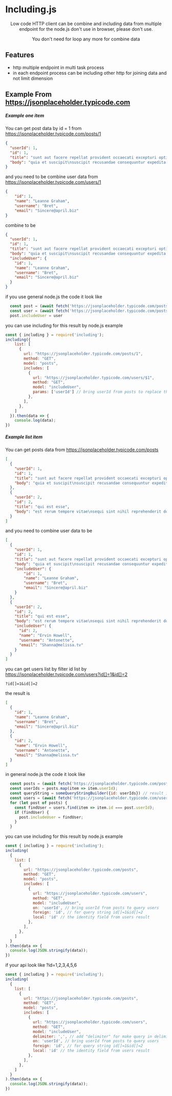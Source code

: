 # Including.js
<p align="center">Low code HTTP client can be combine and including data from multiple endpoint for the node.js don't use in browser, please don't use.</p>
<p align="center">You don't need for loop any more for combine data</p>

## Features

- http multiple endpoint in multi task process
- in each endpoint process can be including other http for joining data and not limit dimension

## Example From https://jsonplaceholder.typicode.com

##### Example one item
You can get post data by id = 1 from https://jsonplaceholder.typicode.com/posts/1

```json
{
  "userId": 1,
  "id": 1,
  "title": "sunt aut facere repellat provident occaecati excepturi optio reprehenderit",
  "body": "quia et suscipit\nsuscipit recusandae consequuntur expedita et cum\nreprehenderit molestiae ut ut quas totam\nnostrum rerum est autem sunt rem eveniet architecto"
}
```
and you need to be combine user data from https://jsonplaceholder.typicode.com/users/1

```json
{
    "id": 1,
    "name": "Leanne Graham",
    "username": "Bret",
    "email": "Sincere@april.biz"
}
```
combine to be
```json
{
  "userId": 1,
  "id": 1,
  "title": "sunt aut facere repellat provident occaecati excepturi optio reprehenderit",
  "body": "quia et suscipit\nsuscipit recusandae consequuntur expedita et cum\nreprehenderit molestiae ut ut quas totam\nnostrum rerum est autem sunt rem eveniet architecto",
  "includeUser": {
    "id": 1,
    "name": "Leanne Graham",
    "username": "Bret",
    "email": "Sincere@april.biz"
  }
}
```
if you use general node.js the code it look like
```js
  const post = (await fetch('https://jsonplaceholder.typicode.com/posts/1')).json();
  const user = (await fetch('https://jsonplaceholder.typicode.com/posts/' + post.userId)).json();
  post.includeUser = user
```

you can use including for this result by node.js example
```js
const { including } = require('including');
including({
    list: [
      {
        url: "https://jsonplaceholder.typicode.com/posts/1",
        method: "GET",
        model: "posts",
        includes: [
          {
            url: "https://jsonplaceholder.typicode.com/users/$1",
            method: "GET",
            model: "includeUser",
            params: ['userId'] // bring userId from posts to replace the url $1
          },
        ],
      },
    ]
  }).then(data => {
    console.log(data);
})
```

##### Example list item

You can get posts data from https://jsonplaceholder.typicode.com/posts

```json
[
  {
    "userId": 1,
    "id": 1,
    "title": "sunt aut facere repellat provident occaecati excepturi optio reprehenderit",
    "body": "quia et suscipit\nsuscipit recusandae consequuntur expedita et cum\nreprehenderit molestiae ut ut quas totam\nnostrum rerum est autem sunt rem eveniet architecto"
  },
  {
    "userId": 2,
    "id": 2,
    "title": "qui est esse",
    "body": "est rerum tempore vitae\nsequi sint nihil reprehenderit dolor beatae ea dolores neque\nfugiat blanditiis voluptate porro vel nihil molestiae ut reiciendis\nqui aperiam non debitis possimus qui neque nisi nulla"
  }
]
```
and you need to combine user data to be

```json
[
  {
    "userId": 1,
    "id": 1,
    "title": "sunt aut facere repellat provident occaecati excepturi optio reprehenderit",
    "body": "quia et suscipit\nsuscipit recusandae consequuntur expedita et cum\nreprehenderit molestiae ut ut quas totam\nnostrum rerum est autem sunt rem eveniet architecto",
    "includeUser": {
        "id": 1,
        "name": "Leanne Graham",
        "username": "Bret",
        "email": "Sincere@april.biz"
    }
  },
  {
    "userId": 2,
    "id": 2,
    "title": "qui est esse",
    "body": "est rerum tempore vitae\nsequi sint nihil reprehenderit dolor beatae ea dolores neque\nfugiat blanditiis voluptate porro vel nihil molestiae ut reiciendis\nqui aperiam non debitis possimus qui neque nisi nulla",
    "includeUser": {      
      "id": 2,
      "name": "Ervin Howell",
      "username": "Antonette",
      "email": "Shanna@melissa.tv"
    }
  }
]
```
you can get users list by filter id list by https://jsonplaceholder.typicode.com/users?id[]=1&id[]=2

```
?id[]=1&id[]=2
```
the result is 
```json
[
  {
    "id": 1,
    "name": "Leanne Graham",
    "username": "Bret",
    "email": "Sincere@april.biz"
  },
  {
    "id": 2,
    "name": "Ervin Howell",
    "username": "Antonette",
    "email": "Shanna@melissa.tv"
  }
]
```
in general node.js the code it look like
```js
  const posts = (await fetch('https://jsonplaceholder.typicode.com/posts')).json();
  const userIds = posts.map(item => item.userId);
  const queryString = someQueryStringBuilder({id: userIds}) // result is id[]=1&id[]=2&id=.....
  const users = (await fetch('https://jsonplaceholder.typicode.com/users/?' + queryString)).json();
  for (let post of posts) {
    const findUser = users.find(item => item.id === post.userId);
    if (findUser) {
      post.includeUser = findUser;
    }
  }
```
you can use including for this result by node.js example
```js
const { including } = require('including');
including(
  {
    list: [
      {
        url: "https://jsonplaceholder.typicode.com/posts",
        method: "GET",
        model: "posts",
        includes: [
          {
            url: "https://jsonplaceholder.typicode.com/users",
            method: "GET",
            model: "includeUser",
            on: 'userId', // bring userId from posts to query users
            foreign: 'id', // for query string id[]=1&id[]=2
            local: 'id' // the identity field from users result
          },
        ],
      },
    ]
  }
).then(data => {
  console.log(JSON.stringify(data));
})
```
if your api look like ?id=1,2,3,4,5,6
```js
const { including } = require('including');
including(
  {
    list: [
      {
        url: "https://jsonplaceholder.typicode.com/posts",
        method: "GET",
        model: "posts",
        includes: [
          {
            url: "https://jsonplaceholder.typicode.com/users",
            method: "GET",
            model: "includeUser",
            delimiter: ',', // add "delimiter" for make query in delimiter format
            on: 'userId', // bring userId from posts to query users
            foreign: 'id', // for query string id[]=1&id[]=2
            local: 'id' // the identity field from users result
          },
        ],
      },
    ]
  }
).then(data => {
  console.log(JSON.stringify(data));
})
```